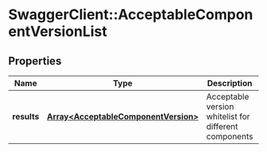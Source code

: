 # SwaggerClient::AcceptableComponentVersionList

## Properties
Name | Type | Description | Notes
------------ | ------------- | ------------- | -------------
**results** | [**Array&lt;AcceptableComponentVersion&gt;**](AcceptableComponentVersion.md) | Acceptable version whitelist for different components | 


